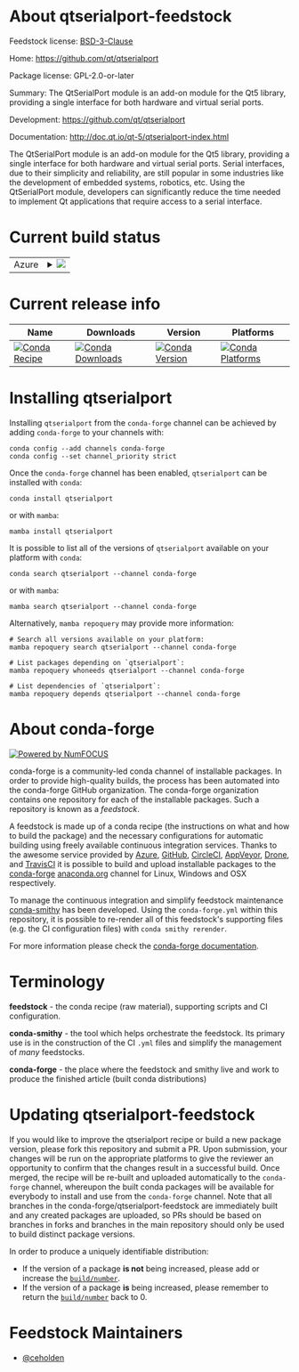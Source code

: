 About qtserialport-feedstock
============================

Feedstock license: [BSD-3-Clause](https://github.com/conda-forge/qtserialport-feedstock/blob/main/LICENSE.txt)

Home: https://github.com/qt/qtserialport

Package license: GPL-2.0-or-later

Summary: The QtSerialPort module is an add-on module for the Qt5 library, providing a single interface for both hardware and virtual serial ports.

Development: https://github.com/qt/qtserialport

Documentation: http://doc.qt.io/qt-5/qtserialport-index.html

The QtSerialPort module is an add-on module for the Qt5 library, providing a single
interface for both hardware and virtual serial ports. Serial interfaces, due to
their simplicity and reliability, are still popular in some industries like the
development of embedded systems, robotics, etc. Using the QtSerialPort module,
developers can significantly reduce the time needed to implement Qt applications
that require access to a serial interface.


Current build status
====================


<table>
    
  <tr>
    <td>Azure</td>
    <td>
      <details>
        <summary>
          <a href="https://dev.azure.com/conda-forge/feedstock-builds/_build/latest?definitionId=6384&branchName=main">
            <img src="https://dev.azure.com/conda-forge/feedstock-builds/_apis/build/status/qtserialport-feedstock?branchName=main">
          </a>
        </summary>
        <table>
          <thead><tr><th>Variant</th><th>Status</th></tr></thead>
          <tbody><tr>
              <td>linux_64</td>
              <td>
                <a href="https://dev.azure.com/conda-forge/feedstock-builds/_build/latest?definitionId=6384&branchName=main">
                  <img src="https://dev.azure.com/conda-forge/feedstock-builds/_apis/build/status/qtserialport-feedstock?branchName=main&jobName=linux&configuration=linux%20linux_64_" alt="variant">
                </a>
              </td>
            </tr><tr>
              <td>osx_64</td>
              <td>
                <a href="https://dev.azure.com/conda-forge/feedstock-builds/_build/latest?definitionId=6384&branchName=main">
                  <img src="https://dev.azure.com/conda-forge/feedstock-builds/_apis/build/status/qtserialport-feedstock?branchName=main&jobName=osx&configuration=osx%20osx_64_" alt="variant">
                </a>
              </td>
            </tr>
          </tbody>
        </table>
      </details>
    </td>
  </tr>
</table>

Current release info
====================

| Name | Downloads | Version | Platforms |
| --- | --- | --- | --- |
| [![Conda Recipe](https://img.shields.io/badge/recipe-qtserialport-green.svg)](https://anaconda.org/conda-forge/qtserialport) | [![Conda Downloads](https://img.shields.io/conda/dn/conda-forge/qtserialport.svg)](https://anaconda.org/conda-forge/qtserialport) | [![Conda Version](https://img.shields.io/conda/vn/conda-forge/qtserialport.svg)](https://anaconda.org/conda-forge/qtserialport) | [![Conda Platforms](https://img.shields.io/conda/pn/conda-forge/qtserialport.svg)](https://anaconda.org/conda-forge/qtserialport) |

Installing qtserialport
=======================

Installing `qtserialport` from the `conda-forge` channel can be achieved by adding `conda-forge` to your channels with:

```
conda config --add channels conda-forge
conda config --set channel_priority strict
```

Once the `conda-forge` channel has been enabled, `qtserialport` can be installed with `conda`:

```
conda install qtserialport
```

or with `mamba`:

```
mamba install qtserialport
```

It is possible to list all of the versions of `qtserialport` available on your platform with `conda`:

```
conda search qtserialport --channel conda-forge
```

or with `mamba`:

```
mamba search qtserialport --channel conda-forge
```

Alternatively, `mamba repoquery` may provide more information:

```
# Search all versions available on your platform:
mamba repoquery search qtserialport --channel conda-forge

# List packages depending on `qtserialport`:
mamba repoquery whoneeds qtserialport --channel conda-forge

# List dependencies of `qtserialport`:
mamba repoquery depends qtserialport --channel conda-forge
```


About conda-forge
=================

[![Powered by
NumFOCUS](https://img.shields.io/badge/powered%20by-NumFOCUS-orange.svg?style=flat&colorA=E1523D&colorB=007D8A)](https://numfocus.org)

conda-forge is a community-led conda channel of installable packages.
In order to provide high-quality builds, the process has been automated into the
conda-forge GitHub organization. The conda-forge organization contains one repository
for each of the installable packages. Such a repository is known as a *feedstock*.

A feedstock is made up of a conda recipe (the instructions on what and how to build
the package) and the necessary configurations for automatic building using freely
available continuous integration services. Thanks to the awesome service provided by
[Azure](https://azure.microsoft.com/en-us/services/devops/), [GitHub](https://github.com/),
[CircleCI](https://circleci.com/), [AppVeyor](https://www.appveyor.com/),
[Drone](https://cloud.drone.io/welcome), and [TravisCI](https://travis-ci.com/)
it is possible to build and upload installable packages to the
[conda-forge](https://anaconda.org/conda-forge) [anaconda.org](https://anaconda.org/)
channel for Linux, Windows and OSX respectively.

To manage the continuous integration and simplify feedstock maintenance
[conda-smithy](https://github.com/conda-forge/conda-smithy) has been developed.
Using the ``conda-forge.yml`` within this repository, it is possible to re-render all of
this feedstock's supporting files (e.g. the CI configuration files) with ``conda smithy rerender``.

For more information please check the [conda-forge documentation](https://conda-forge.org/docs/).

Terminology
===========

**feedstock** - the conda recipe (raw material), supporting scripts and CI configuration.

**conda-smithy** - the tool which helps orchestrate the feedstock.
                   Its primary use is in the construction of the CI ``.yml`` files
                   and simplify the management of *many* feedstocks.

**conda-forge** - the place where the feedstock and smithy live and work to
                  produce the finished article (built conda distributions)


Updating qtserialport-feedstock
===============================

If you would like to improve the qtserialport recipe or build a new
package version, please fork this repository and submit a PR. Upon submission,
your changes will be run on the appropriate platforms to give the reviewer an
opportunity to confirm that the changes result in a successful build. Once
merged, the recipe will be re-built and uploaded automatically to the
`conda-forge` channel, whereupon the built conda packages will be available for
everybody to install and use from the `conda-forge` channel.
Note that all branches in the conda-forge/qtserialport-feedstock are
immediately built and any created packages are uploaded, so PRs should be based
on branches in forks and branches in the main repository should only be used to
build distinct package versions.

In order to produce a uniquely identifiable distribution:
 * If the version of a package **is not** being increased, please add or increase
   the [``build/number``](https://docs.conda.io/projects/conda-build/en/latest/resources/define-metadata.html#build-number-and-string).
 * If the version of a package **is** being increased, please remember to return
   the [``build/number``](https://docs.conda.io/projects/conda-build/en/latest/resources/define-metadata.html#build-number-and-string)
   back to 0.

Feedstock Maintainers
=====================

* [@ceholden](https://github.com/ceholden/)

